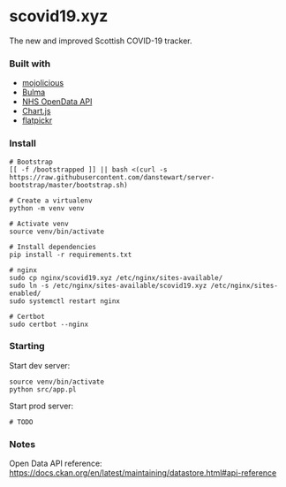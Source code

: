 # scovid19.xyz
The new and improved Scottish COVID-19 tracker.  

### Built with
- [mojolicious](https://mojolicious.org/)
- [Bulma](https://bulma.io/)
- [NHS OpenData API](https://www.opendata.nhs.scot/dataset)
- [Chart.js](https://www.chartjs.org/)
- [flatpickr](https://flatpickr.js.org/)


### Install
```
# Bootstrap
[[ -f /bootstrapped ]] || bash <(curl -s https://raw.githubusercontent.com/danstewart/server-bootstrap/master/bootstrap.sh)

# Create a virtualenv
python -m venv venv

# Activate venv
source venv/bin/activate

# Install dependencies
pip install -r requirements.txt

# nginx
sudo cp nginx/scovid19.xyz /etc/nginx/sites-available/
sudo ln -s /etc/nginx/sites-available/scovid19.xyz /etc/nginx/sites-enabled/
sudo systemctl restart nginx

# Certbot
sudo certbot --nginx
```

### Starting
Start dev server:
```
source venv/bin/activate
python src/app.pl
```

Start prod server:
```
# TODO
```

### Notes
Open Data API reference:  
https://docs.ckan.org/en/latest/maintaining/datastore.html#api-reference
